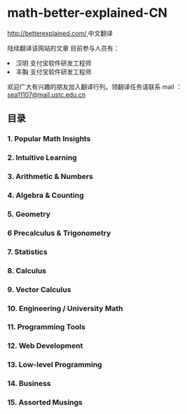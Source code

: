 # math-better-explained-CN
[http://betterexplained.com/ ]()中文翻译

陆续翻译该网站的文章
目前参与人员有：
<li> 汉明 支付宝软件研发工程师
<li> 丰胸 支付宝软件研发工程师

欢迎广大有兴趣的朋友加入翻译行列。领翻译任务请联系 mail ： sea11107@mail.ustc.edu.cn



## 目录
### 1. Popular Math Insights
### 2. Intuitive Learning
### 3. Arithmetic & Numbers
### 4. Algebra & Counting
### 5. Geometry
### 6 Precalculus & Trigonometry
### 7. Statistics
### 8. Calculus
### 9. Vector Calculus
### 10. Engineering / University Math
### 11. Programming Tools
### 12. Web Development
### 13. Low-level Programming
### 14. Business
### 15. Assorted Musings
















